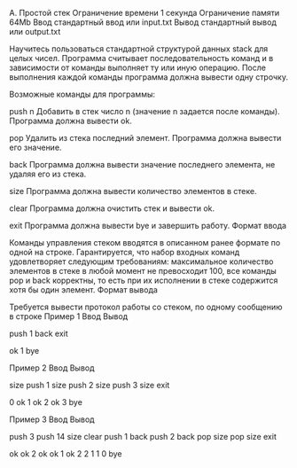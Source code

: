 
A. Простой стек
Ограничение времени 	1 секунда
Ограничение памяти 	64Mb
Ввод 	стандартный ввод или input.txt
Вывод 	стандартный вывод или output.txt

Научитесь пользоваться стандартной структурой данных stack для целых чисел. Программа считывает последовательность команд и в зависимости от команды выполняет ту или иную операцию. После выполнения каждой команды программа должна вывести одну строчку.

Возможные команды для программы:

push n
Добавить в стек число n (значение n задается после команды). Программа должна вывести ok.

pop
Удалить из стека последний элемент. Программа должна вывести его значение.

back
Программа должна вывести значение последнего элемента, не удаляя его из стека.

size
Программа должна вывести количество элементов в стеке.

clear
Программа должна очистить стек и вывести ok.

exit
Программа должна вывести bye и завершить работу.
Формат ввода

Команды управления стеком вводятся в описанном ранее формате по одной на строке. Гарантируется, что набор входных команд удовлетворяет следующим требованиям: максимальное количество элементов в стеке в любой момент не превосходит 100, все команды pop и back корректны, то есть при их исполнении в стеке содержится хотя бы один элемент.
Формат вывода

Требуется вывести протокол работы со стеком, по одному сообщению в строке
Пример 1
Ввод
Вывод

push 1
back
exit

	

ok
1
bye

Пример 2
Ввод
Вывод

size
push 1
size
push 2
size
push 3
size
exit

	

0
ok
1
ok
2
ok
3
bye

Пример 3
Ввод
Вывод

push 3
push 14
size
clear
push 1
back
push 2
back
pop
size
pop
size
exit

	

ok
ok
2
ok
ok
1
ok
2
2
1
1
0
bye
